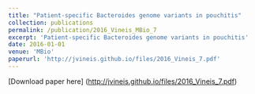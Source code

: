```yaml
---
title: "Patient-specific Bacteroides genome variants in pouchitis"
collection: publications
permalink: /publication/2016_Vineis_MBio_7
excerpt: 'Patient-specific Bacteroides genome variants in pouchitis'
date: 2016-01-01
venue: 'MBio'
paperurl: 'http://jvineis.github.io/files/2016_Vineis_7.pdf'
---
```

[Download paper here] (http://jvineis.github.io/files/2016_Vineis_7.pdf)